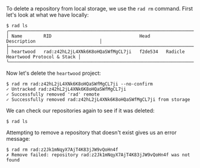 To delete a repository from local storage, we use the `rad rm` command.
First let's look at what we have locally:

```
$ rad ls
╭──────────────────────────────────────────────────────────────────────────────────────────────╮
│ Name        RID                                 Head      Description                        │
├──────────────────────────────────────────────────────────────────────────────────────────────┤
│ heartwood   rad:z42hL2jL4XNk6K8oHQaSWfMgCL7ji   f2de534   Radicle Heartwood Protocol & Stack │
╰──────────────────────────────────────────────────────────────────────────────────────────────╯
```

Now let's delete the `heartwood` project:

```
$ rad rm rad:z42hL2jL4XNk6K8oHQaSWfMgCL7ji --no-confirm
✓ Untracked rad:z42hL2jL4XNk6K8oHQaSWfMgCL7ji
✓ Successfully removed 'rad' remote
✓ Successfully removed rad:z42hL2jL4XNk6K8oHQaSWfMgCL7ji from storage
```

We can check our repositories again to see if it was deleted:

```
$ rad ls
```

Attempting to remove a repository that doesn't exist gives us an error message:

``` (fail)
$ rad rm rad:z2Jk1mNqyX7AjT4K83jJW9vQoHn4f
✗ Remove failed: repository rad:z2Jk1mNqyX7AjT4K83jJW9vQoHn4f was not found
```
